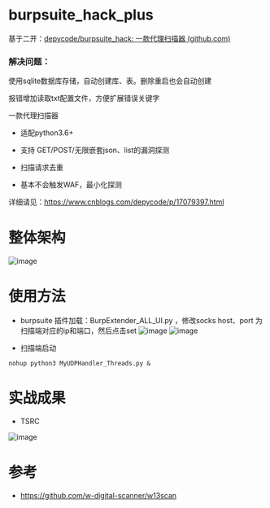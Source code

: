 # burpsuite_hack_plus

基于二开：[depycode/burpsuite_hack: 一款代理扫描器 (github.com)](https://github.com/depycode/burpsuite_hack) 

### 解决问题：

使用sqlite数据库存储，自动创建库、表。删除重启也会自动创建

报错增加读取txt配置文件，方便扩展错误关键字


一款代理扫描器

- 适配python3.6+ 

- 支持 GET/POST/无限嵌套json、list的漏洞探测

- 扫描请求去重

- 基本不会触发WAF，最小化探测

详细请见：https://www.cnblogs.com/depycode/p/17079397.html
# 整体架构
![image](https://github.com/depycode/burpsuite_hack/blob/master/p2.png)

# 使用方法
- burpsuite 插件加载：BurpExtender_ALL_UI.py ，修改socks host、port 为扫描端对应的ip和端口，然后点击set
![image](https://github.com/depycode/burpsuite_hack/blob/master/p1.png)
![image](https://github.com/depycode/burpsuite_hack/blob/master/p4.png)

- 扫描端启动
```
nohup python3 MyUDPHandler_Threads.py &
```

# 实战成果
- TSRC

![image](https://github.com/depycode/burpsuite_hack/blob/master/p3.png)

# 参考
- https://github.com/w-digital-scanner/w13scan
